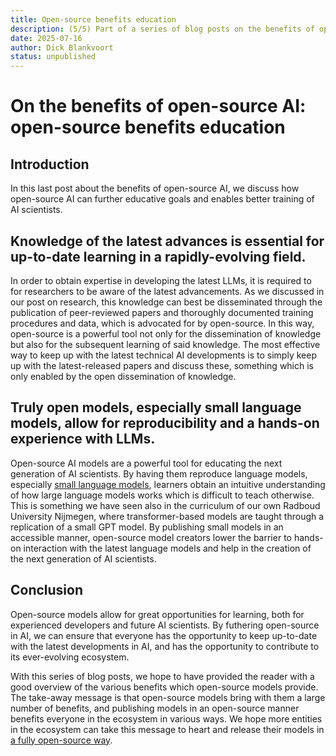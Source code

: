 ```yaml
---
title: Open-source benefits education
description: (5/5) Part of a series of blog posts on the benefits of open-source AI.
date: 2025-07-16
author: Dick Blankvoort
status: unpublished
---
```

# On the benefits of open-source AI: open-source benefits education
<author :author="author"></author>

## Introduction
In this last post about the benefits of open-source AI, we discuss how open-source AI can further educative goals and enables better training of AI scientists.

## Knowledge of the latest advances is essential for up-to-date learning in a rapidly-evolving field.
In order to obtain expertise in developing the latest LLMs, it is required to for researchers to be aware of the latest advancements. As we discussed in our post on research, this knowledge can best be disseminated through the publication of peer-reviewed papers and thoroughly documented training procedures and data, which is advocated for by open-source. In this way, open-source is a powerful tool not only for the dissemination of knowledge but also for the subsequent learning of said knowledge. The most effective way to keep up with the latest technical AI developments is to simply keep up with the latest-released papers and discuss these, something which is only enabled by the open dissemination of knowledge.

## Truly open models, especially small language models, allow for reproducibility and a hands-on experience with LLMs.
Open-source AI models are a powerful tool for educating the next generation of AI scientists. By having them reproduce language models, especially [small language models](https://huggingface.co/HuggingFaceTB/SmolLM3-3B), learners obtain an intuitive understanding of how large language models works which is difficult to teach otherwise. This is something we have seen also in the curriculum of our own Radboud University Nijmegen, where transformer-based models are taught through a replication of a small GPT model. By publishing small models in an accessible manner, open-source model creators lower the barrier to hands-on interaction with the latest language models and help in the creation of the next generation of AI scientists.

## Conclusion
Open-source models allow for great opportunities for learning, both for experienced developers and future AI scientists. By futhering open-source in AI, we can ensure that everyone has the opportunity to keep up-to-date with the latest developments in AI, and has the opportunity to contribute to its ever-evolving ecosystem.

With this series of blog posts, we hope to have provided the reader with a good overview of the various benefits which open-source models provide. The take-away message is that open-source models bring with them a large number of benefits, and publishing models in an open-source manner benefits everyone in the ecosystem in various ways. We hope more entities in the ecosystem can take this message to heart and release their models in [a fully open-source way](/the-index).